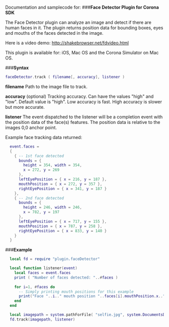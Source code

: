 
Documentation and samplecode for:
###**Face Detector Plugin for Corona SDK**

The Face Detector plugin can analyze an image and detect if there are human faces in it.  The plugin returns position data for bounding boxes, eyes and mouths of the faces detected in the image.

Here is a video demo: http://shakebrowser.net/fdvideo.html 

This plugin is available for: iOS, Mac OS and the Corona Simulator on Mac OS.

###**Syntax**
```lua
faceDetector.track ( filename[, accuracy], listener )
```

**filename**
Path to the image file to track. 

**accuracy**
(optional) Tracking accuracy. Can have the values "high" and "low". Default value is "high".  Low accuracy is fast. High accuracy is slower but more accurate.

**listener**
The event dispatched to the listener will be a completion event with the position data of the face(s) features. The position data is relative to the images 0,0 anchor point.

Example face tracking data returned:
```lua
  event.faces = 
  { 
    { -- 1st face detected
      bounds = {
        height = 354, width = 354,
        x = 272, y = 269
      },
      leftEyePosition = { x = 216, y = 187 },
      mouthPosition = { x = 272, y = 357 },
      rightEyePosition = { x = 341, y = 187 }
    },
    { -- 2nd face detected
      bounds = { 
        height = 246, width = 246,
        x = 782, y = 197
      },
      leftEyePosition = { x = 717, y = 155 },
      mouthPosition = { x = 787, y = 258 },
      rightEyePosition = { x = 833, y = 140 }
    }
  }
```
###**Example**
```lua
  local fd = require "plugin.faceDetector"

  local function listener(event)
  	local faces = event.faces
	print ( "Number of faces detected: "..#faces )
	
	for i=1, #faces do
	  -- Simply printing mouth positions for this example
	  print("Face "..i.." mouth position "..faces[i].mouthPosition.x..", "..faces[i].mouthPosition.y
	end
  end

  local imagepath = system.pathForFile( "selfie.jpg", system.DocumentsDirectory )
  fd.track(imagepath, listener)
```
